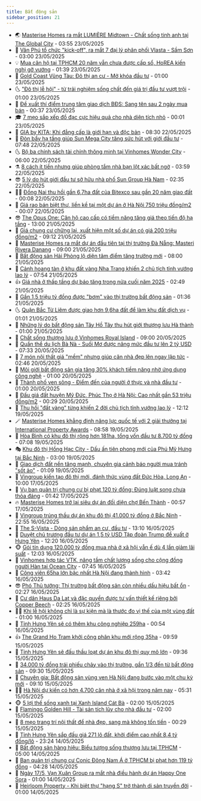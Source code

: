 ```yaml
---
title: Bất động sản
sidebar_position: 21
---
```


<!-- dantri-bat-dong-san:START -->
- 🌏 [Masterise Homes ra mắt LUMIÈRE Midtown - Chất sống tinh anh tại The Global City](https://dantri.com.vn/bat-dong-san/masterise-homes-ra-mat-lumiere-midtown-chat-song-tinh-anh-tai-the-global-city-20250523105106237.htm) - 03:55 23/05/2025
- 👹 [Văn Phú tổ chức &quot;kick-off&quot;, ra mắt 7 đại lý phân phối Vlasta - Sầm Sơn](https://dantri.com.vn/bat-dong-san/van-phu-to-chuc-kick-off-ra-mat-7-dai-ly-phan-phoi-vlasta-sam-son-20250522204528188.htm) - 03:00 23/05/2025
- 💡 [Mua căn hộ tại TPHCM 20 năm vẫn chưa được cấp sổ, HoREA kiến nghị gỡ vướng](https://dantri.com.vn/bat-dong-san/mua-can-ho-tai-tphcm-20-nam-van-chua-duoc-cap-so-horea-kien-nghi-go-vuong-20250523053608640.htm) - 01:39 23/05/2025
- 🌋 [Gold Coast Vũng Tàu: Đô thị an cư - Mở khóa đầu tư](https://dantri.com.vn/bat-dong-san/gold-coast-vung-tau-do-thi-an-cu-mo-khoa-dau-tu-20250522190823754.htm) - 01:00 23/05/2025
- 🌜 [&quot;Đô thị lễ hội&quot; - từ trải nghiệm sống chất đến giá trị đầu tư vượt trội](https://dantri.com.vn/bat-dong-san/do-thi-le-hoi-tu-trai-nghiem-song-chat-den-gia-tri-dau-tu-vuot-troi-20250521195244091.htm) - 01:00 23/05/2025
- 💃 [Đề xuất thí điểm trung tâm giao dịch BĐS: Sang tên sau 2 ngày mua bán](https://dantri.com.vn/bat-dong-san/de-xuat-thi-diem-trung-tam-giao-dich-bds-sang-ten-sau-2-ngay-mua-ban-20250522171353812.htm) - 00:37 23/05/2025
- 🎓 [7 mẹo sắp xếp đồ đạc cực hiệu quả cho nhà diện tích nhỏ](https://dantri.com.vn/bat-dong-san/7-meo-sap-xep-do-dac-cuc-hieu-qua-cho-nha-dien-tich-nho-20250519150902749.htm) - 00:01 23/05/2025
- 🌝 [GIA by KITA: Khi đẳng cấp là giới hạn và độc bản](https://dantri.com.vn/bat-dong-san/gia-by-kita-khi-dang-cap-la-gioi-han-va-doc-ban-20250522144004742.htm) - 08:30 22/05/2025
- 🧐 [Đòn bẩy hạ tầng giúp Sun Mega City tăng sức hút với giới đầu tư](https://dantri.com.vn/bat-dong-san/don-bay-ha-tang-giup-sun-mega-city-tang-suc-hut-voi-gioi-dau-tu-20250522144441094.htm) - 07:48 22/05/2025
- 🌜 [Bộ ba chính sách tài chính thông minh tại Vinhomes Wonder City](https://dantri.com.vn/bat-dong-san/bo-ba-chinh-sach-tai-chinh-thong-minh-tai-vinhomes-wonder-city-20250522115811436.htm) - 06:00 22/05/2025
- ⚗️ [8 cách ít tiền nhưng giúp phòng tắm nhà bạn lột xác bất ngờ](https://dantri.com.vn/bat-dong-san/8-cach-it-tien-nhung-giup-phong-tam-nha-ban-lot-xac-bat-ngo-20250519154352356.htm) - 03:59 22/05/2025
- 😎 [5 lý do hút giới đầu tư sở hữu nhà phố Sun Group Hà Nam](https://dantri.com.vn/bat-dong-san/5-ly-do-hut-gioi-dau-tu-so-huu-nha-pho-sun-group-ha-nam-20250522093028804.htm) - 02:35 22/05/2025
- 🧑‍🏫 [Đồng Nai thu hồi gần 6,7ha đất của Bitexco sau gần 20 năm giao đất](https://dantri.com.vn/bat-dong-san/dong-nai-thu-hoi-gan-67ha-dat-cua-bitexco-sau-gan-20-nam-giao-dat-20250522054740841.htm) - 00:08 22/05/2025
- 💪 [Giá rao bán biệt thự, liền kề tại một dự án ở Hà Nội 750 triệu đồng/m2](https://dantri.com.vn/bat-dong-san/gia-rao-ban-biet-thu-lien-ke-tai-mot-du-an-o-ha-noi-750-trieu-dongm2-20250521164657470.htm) - 00:07 22/05/2025
- 😎 [The Opus One: Căn hộ cao cấp có tiềm năng tăng giá theo tiến độ hạ tầng](https://dantri.com.vn/bat-dong-san/the-opus-one-can-ho-cao-cap-co-tiem-nang-tang-gia-theo-tien-do-ha-tang-20250521192826203.htm) - 13:00 21/05/2025
- 🧠 [Giá chung cư chững lại, xuất hiện một số dự án có giá 200 triệu đồng/m2](https://dantri.com.vn/bat-dong-san/gia-chung-cu-chung-lai-xuat-hien-mot-so-du-an-co-gia-200-trieu-dongm2-20250521153233793.htm) - 09:12 21/05/2025
- 🧰 [Masterise Homes ra mắt dự án đầu tiên tại thị trường Đà Nẵng: Masteri Rivera Danang](https://dantri.com.vn/bat-dong-san/masterise-homes-ra-mat-du-an-dau-tien-tai-thi-truong-da-nang-masteri-rivera-danang-20250521151202673.htm) - 09:00 21/05/2025
- 🤩 [Bất động sản Hải Phòng lộ diện tâm điểm tăng trưởng mới](https://dantri.com.vn/bat-dong-san/bat-dong-san-hai-phong-lo-dien-tam-diem-tang-truong-moi-20250521144328239.htm) - 08:00 21/05/2025
- 🦆 [Cảnh hoang tàn ở khu đất vàng Nha Trang khiến 2 chủ tịch tỉnh vướng lao lý](https://dantri.com.vn/bat-dong-san/canh-hoang-tan-o-khu-dat-vang-nha-trang-khien-2-chu-tich-tinh-vuong-lao-ly-20250521120029815.htm) - 07:54 21/05/2025
- 👍 [Giá nhà ở thấp tầng dự báo tăng trong nửa cuối năm 2025](https://dantri.com.vn/bat-dong-san/gia-nha-o-thap-tang-du-bao-tang-trong-nua-cuoi-nam-2025-20250521093325354.htm) - 02:49 21/05/2025
- 🙉 [Gần 1,5 triệu tỷ đồng được &quot;bơm&quot; vào thị trường bất động sản](https://dantri.com.vn/bat-dong-san/gan-15-trieu-ty-dong-duoc-bom-vao-thi-truong-bat-dong-san-20250521024022344.htm) - 01:36 21/05/2025
- 🌜 [Quận Bắc Từ Liêm được giao hơn 9,6ha đất để làm khu đất dịch vụ](https://dantri.com.vn/bat-dong-san/quan-bac-tu-liem-duoc-giao-hon-96ha-dat-de-lam-khu-dat-dich-vu-20250521030615047.htm) - 01:01 21/05/2025
- 🌋 [Những lý do bất động sản Tây Hồ Tây thu hút giới thượng lưu Hà thành](https://dantri.com.vn/bat-dong-san/nhung-ly-do-bat-dong-san-tay-ho-tay-thu-hut-gioi-thuong-luu-ha-thanh-20250520152823536.htm) - 01:00 21/05/2025
- 🥰 [Chất sống thượng lưu ở Vinhomes Royal Island](https://dantri.com.vn/bat-dong-san/chat-song-thuong-luu-o-vinhomes-royal-island-20250520153205035.htm) - 09:00 20/05/2025
- 💯 [Quần thể du lịch Bà Nà - Suối Mơ được nâng mức đầu tư lên 2 tỷ USD](https://dantri.com.vn/bat-dong-san/quan-the-du-lich-ba-na-suoi-mo-duoc-nang-muc-dau-tu-len-2-ty-usd-20250518171058244.htm) - 07:33 20/05/2025
- 🤩 [7 món nội thất giá &quot;mềm&quot; nhưng giúp căn nhà đẹp lên ngay lập tức](https://dantri.com.vn/bat-dong-san/7-mon-noi-that-gia-mem-nhung-giup-can-nha-dep-len-ngay-lap-tuc-20250519112550195.htm) - 02:46 20/05/2025
- 💄 [Môi giới bất động sản gia tăng 30% khách tiềm năng nhờ ứng dụng công nghệ](https://dantri.com.vn/bat-dong-san/moi-gioi-bat-dong-san-gia-tang-30-khach-tiem-nang-nho-ung-dung-cong-nghe-20250519163417182.htm) - 01:00 20/05/2025
- 🦍 [Thành phố ven sông - Điểm đến của người ở thực và nhà đầu tư](https://dantri.com.vn/bat-dong-san/thanh-pho-ven-song-diem-den-cua-nguoi-o-thuc-va-nha-dau-tu-20250519162914128.htm) - 01:00 20/05/2025
- 🎡 [Đấu giá đất huyện Mỹ Đức, Phúc Thọ ở Hà Nội: Cao nhất gần 53 triệu đồng/m2](https://dantri.com.vn/bat-dong-san/dau-gia-dat-huyen-my-duc-phuc-tho-o-ha-noi-cao-nhat-gan-53-trieu-dongm2-20250520013216985.htm) - 00:29 20/05/2025
- 🐎 [Thu hồi &quot;đất vàng&quot; từng khiến 2 đời chủ tịch tỉnh vướng lao lý](https://dantri.com.vn/bat-dong-san/thu-hoi-dat-vang-tung-khien-2-doi-chu-tich-tinh-vuong-lao-ly-20250519175547594.htm) - 12:12 19/05/2025
- 🪄 [Masterise Homes khẳng định năng lực quốc tế với 2 giải thưởng tại International Property Awards](https://dantri.com.vn/bat-dong-san/masterise-homes-khang-dinh-nang-luc-quoc-te-voi-2-giai-thuong-tai-international-property-awards-20250519155145432.htm) - 08:58 19/05/2025
- 💼 [Hòa Bình có khu đô thị rộng hơn 181ha, tổng vốn đầu tư 8.700 tỷ đồng](https://dantri.com.vn/bat-dong-san/hoa-binh-co-khu-do-thi-rong-hon-181ha-tong-von-dau-tu-8700-ty-dong-20250519135314258.htm) - 07:08 19/05/2025
- 🎭 [Khu đô thị Hồng Hạc City - Dấu ấn tiên phong mới của Phú Mỹ Hưng tại Bắc Ninh](https://dantri.com.vn/bat-dong-san/khu-do-thi-hong-hac-city-dau-an-tien-phong-moi-cua-phu-my-hung-tai-bac-ninh-20250518230233503.htm) - 03:00 19/05/2025
- 🐻 [Giao dịch đất nền tăng mạnh, chuyên gia cảnh báo người mua tránh &quot;sốt ảo&quot;](https://dantri.com.vn/bat-dong-san/giao-dich-dat-nen-tang-manh-chuyen-gia-canh-bao-nguoi-mua-tranh-sot-ao-20250517235258763.htm) - 01:09 19/05/2025
- 💃 [Vingroup kiến tạo đô thị mới, đánh thức vùng đất Đức Hòa, Long An](https://dantri.com.vn/bat-dong-san/vingroup-kien-tao-do-thi-moi-danh-thuc-vung-dat-duc-hoa-long-an-20250517151640220.htm) - 10:00 17/05/2025
- 🦣 [Vụ ban quản trị chung cư bị phạt 120 tỷ đồng: Đúng luật song chưa thỏa đáng](https://dantri.com.vn/bat-dong-san/vu-ban-quan-tri-chung-cu-bi-phat-120-ty-dong-dung-luat-song-chua-thoa-dang-20250516162323443.htm) - 01:42 17/05/2025
- 🔥 [Masterise Homes trở lại siêu dự án đối diện chợ Bến Thành](https://dantri.com.vn/bat-dong-san/masterise-homes-tro-lai-sieu-du-an-doi-dien-cho-ben-thanh-20250516182601577.htm) - 00:57 17/05/2025
- 🤩 [Vingroup trúng thầu dự án khu đô thị 41.000 tỷ đồng ở Bắc Ninh](https://dantri.com.vn/bat-dong-san/vingroup-trung-thau-du-an-khu-do-thi-41000-ty-dong-o-bac-ninh-20250517024410046.htm) - 22:55 16/05/2025
- 🥳 [The S-Vista - Dòng sản phẩm an cư, đầu tư](https://dantri.com.vn/bat-dong-san/the-s-vista-dong-san-pham-an-cu-dau-tu-20250516180813805.htm) - 13:10 16/05/2025
- 🤗 [Duyệt chủ trương đầu tư dự án 1,5 tỷ USD Tập đoàn Trump đề xuất ở Hưng Yên](https://dantri.com.vn/bat-dong-san/duyet-chu-truong-dau-tu-du-an-15-ty-usd-tap-doan-trump-de-xuat-o-hung-yen-20250516170640031.htm) - 12:20 16/05/2025
- 🐵 [Gói tín dụng 120.000 tỷ đồng mua nhà ở xã hội vẫn ế dù 4 lần giảm lãi suất](https://dantri.com.vn/bat-dong-san/goi-tin-dung-120000-ty-dong-mua-nha-o-xa-hoi-van-e-du-4-lan-giam-lai-suat-20250516154955261.htm) - 12:03 16/05/2025
- 🤖 [Vinhomes hợp tác VTK, nâng tầm chất lượng sống cho cộng đồng người Hàn tại Ocean City](https://dantri.com.vn/bat-dong-san/vinhomes-hop-tac-vtk-nang-tam-chat-luong-song-cho-cong-dong-nguoi-han-tai-ocean-city-20250516140923244.htm) - 07:45 16/05/2025
- 👺 [Công viên 65ha lớn bậc nhất Hà Nội đang thành hình](https://dantri.com.vn/bat-dong-san/cong-vien-65ha-lon-bac-nhat-ha-noi-dang-thanh-hinh-20250516103733390.htm) - 03:42 16/05/2025
- 😎 [Phó Thủ tướng: Thị trường bất động sản còn nhiều dấu hiệu bất ổn](https://dantri.com.vn/bat-dong-san/pho-thu-tuong-thi-truong-bat-dong-san-con-nhieu-dau-hieu-bat-on-20250515232321780.htm) - 02:27 16/05/2025
- 🤠 [Cư dân Haus Da Lat và đặc quyền được tư vấn thiết kế riêng bởi Copper Beech](https://dantri.com.vn/bat-dong-san/cu-dan-haus-da-lat-va-dac-quyen-duoc-tu-van-thiet-ke-rieng-boi-copper-beech-20250516090620971.htm) - 02:25 16/05/2025
- 👨‍🏫 [Khi lễ hội không chỉ là sự kiện mà là thước đo vị thế của một vùng đất](https://dantri.com.vn/bat-dong-san/khi-le-hoi-khong-chi-la-su-kien-ma-la-thuoc-do-vi-the-cua-mot-vung-dat-20250515224225390.htm) - 01:00 16/05/2025
- 🧰 [Tỉnh Hưng Yên sẽ có thêm khu công nghiệp 259ha](https://dantri.com.vn/bat-dong-san/tinh-hung-yen-se-co-them-khu-cong-nghiep-259ha-20250514171905844.htm) - 00:54 16/05/2025
- 👍 [The Grand Ho Tram khởi công phân khu mới rộng 35ha](https://dantri.com.vn/bat-dong-san/the-grand-ho-tram-khoi-cong-phan-khu-moi-rong-35ha-20250515164416283.htm) - 09:59 15/05/2025
- 🌈 [Tỉnh Hưng Yên sẽ đấu thầu loạt dự án khu đô thị quy mô lớn](https://dantri.com.vn/bat-dong-san/tinh-hung-yen-se-dau-thau-loat-du-an-khu-do-thi-quy-mo-lon-20250515095132425.htm) - 09:36 15/05/2025
- 🐲 [34.000 tỷ đồng trái phiếu chảy vào thị trường, gần 1/3 đến từ bất động sản](https://dantri.com.vn/bat-dong-san/34000-ty-dong-trai-phieu-chay-vao-thi-truong-gan-13-den-tu-bat-dong-san-20250515082752000.htm) - 09:30 15/05/2025
- 💄 [Chuyên gia: Bất động sản vùng ven Hà Nội đang bước vào một chu kỳ mới](https://dantri.com.vn/bat-dong-san/chuyen-gia-bat-dong-san-vung-ven-ha-noi-dang-buoc-vao-mot-chu-ky-moi-20250515143955961.htm) - 09:10 15/05/2025
- 👨‍🏫 [Hà Nội dự kiến có hơn 4.700 căn nhà ở xã hội trong năm nay](https://dantri.com.vn/bat-dong-san/ha-noi-du-kien-co-hon-4700-can-nha-o-xa-hoi-trong-nam-nay-20250515121545071.htm) - 05:31 15/05/2025
- 🐵 [5 lợi thế sống xanh tại Xanh Island Cát Bà](https://dantri.com.vn/bat-dong-san/5-loi-the-song-xanh-tai-xanh-island-cat-ba-20250515072223663.htm) - 02:00 15/05/2025
- 🎉 [Flamingo Golden Hill - Tài sản tích lũy cho nhà đầu tư](https://dantri.com.vn/bat-dong-san/flamingo-golden-hill-tai-san-tich-luy-cho-nha-dau-tu-20250514135625827.htm) - 02:00 15/05/2025
- 💫 [8 mẹo trang trí nội thất để nhà đẹp, sang mà không tốn tiền](https://dantri.com.vn/bat-dong-san/8-meo-trang-tri-noi-that-de-nha-dep-sang-ma-khong-ton-tien-20250512164534984.htm) - 00:29 15/05/2025
- 🦄 [Tỉnh Hưng Yên sắp đấu giá 271 lô đất, khởi điểm cao nhất 8,4 tỷ đồng/lô](https://dantri.com.vn/bat-dong-san/tinh-hung-yen-sap-dau-gia-271-lo-dat-khoi-diem-cao-nhat-84-ty-donglo-20250515025137520.htm) - 23:24 14/05/2025
- 🌮 [Bất động sản hàng hiệu: Biểu tượng sống thượng lưu tại TPHCM](https://dantri.com.vn/bat-dong-san/bat-dong-san-hang-hieu-bieu-tuong-song-thuong-luu-tai-tphcm-20250514092821468.htm) - 05:00 14/05/2025
- 💯 [Ban quản trị chung cư Conic Đông Nam Á ở TPHCM bị phạt hơn 119 tỷ đồng](https://dantri.com.vn/bat-dong-san/ban-quan-tri-chung-cu-conic-dong-nam-a-o-tphcm-bi-phat-hon-119-ty-dong-20250514110144410.htm) - 04:28 14/05/2025
- 🌊 [Ngày 17/5, Vạn Xuân Group ra mắt nhà điều hành dự án Happy One Sora](https://dantri.com.vn/bat-dong-san/ngay-175-van-xuan-group-ra-mat-nha-dieu-hanh-du-an-happy-one-sora-20250514071455620.htm) - 01:00 14/05/2025
- 🤖 [Heirloom Property - Khi biệt thự &quot;hạng S&quot; trở thành di sản truyền đời](https://dantri.com.vn/bat-dong-san/heirloom-property-khi-biet-thu-hang-s-tro-thanh-di-san-truyen-doi-20250514001656503.htm) - 01:00 14/05/2025<!-- dantri-bat-dong-san:END -->
